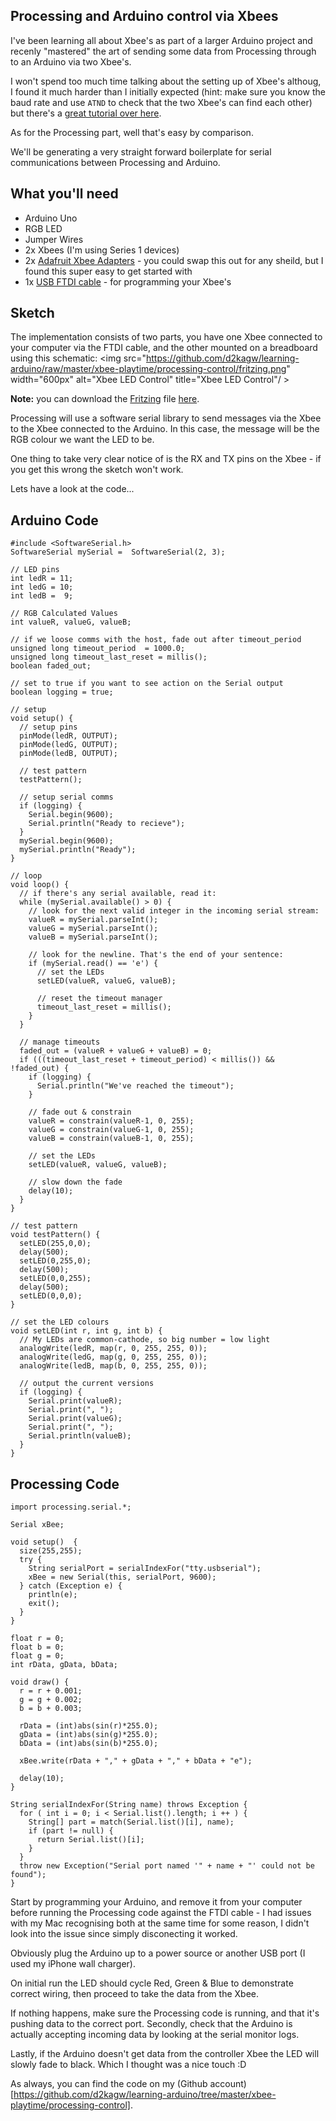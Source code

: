 ## Processing and Arduino control via Xbees

I've been learning all about Xbee's as part of a larger Arduino project and recenly "mastered" the art of sending some data from Processing through to an Arduino via two Xbee's.

I won't spend too much time talking about the setting up of Xbee's althoug, I found it much harder than I initially expected (hint: make sure you know the baud rate and use `ATND` to check that the two Xbee's can find each other) but there's a [great tutorial over here](http://www.hughesy.net/wp/arduino/new-easier-xbee-for-mac-lion-os-x-10-7-with-arduino/).

As for the Processing part, well that's easy by comparison.

We'll be generating a very straight forward boilerplate for serial communications between Processing and Arduino.

## What you'll need

* Arduino Uno
* RGB LED
* Jumper Wires
* 2x Xbees (I'm using Series 1 devices)
* 2x [Adafruit Xbee Adapters](http://www.adafruit.com/products/126) - you could swap this out for any sheild, but I found this super easy to get started with
* 1x [USB FTDI cable](http://www.adafruit.com/products/70) - for programming your Xbee's

## Sketch

The implementation consists of two parts, you have one Xbee connected to your computer via the FTDI cable, and the other mounted on a breadboard using this schematic:
<img src="https://github.com/d2kagw/learning-arduino/raw/master/xbee-playtime/processing-control/fritzing.png" width="600px" alt="Xbee LED Control" title="Xbee LED Control"/ >

**Note:** you can download the [Fritzing](http://fritzing.org/) file [here](https://github.com/d2kagw/learning-arduino/raw/master/xbee-playtime/processing-control/processing-control.fzz).

Processing will use a software serial library to send messages via the Xbee to the Xbee connected to the Arduino. In this case, the message will be the RGB colour we want the LED to be.

One thing to take very clear notice of is the RX and TX pins on the Xbee - if you get this wrong the sketch won't work.

Lets have a look at the code...

## Arduino Code

    #include <SoftwareSerial.h>
    SoftwareSerial mySerial =  SoftwareSerial(2, 3);

    // LED pins
    int ledR = 11;
    int ledG = 10;
    int ledB =  9;

    // RGB Calculated Values
    int valueR, valueG, valueB;

    // if we loose comms with the host, fade out after timeout_period
    unsigned long timeout_period  = 1000.0;
    unsigned long timeout_last_reset = millis();
    boolean faded_out;

    // set to true if you want to see action on the Serial output
    boolean logging = true;

    // setup
    void setup() {
      // setup pins
      pinMode(ledR, OUTPUT);
      pinMode(ledG, OUTPUT);
      pinMode(ledB, OUTPUT);
      
      // test pattern
      testPattern();
      
      // setup serial comms
      if (logging) {
        Serial.begin(9600);
        Serial.println("Ready to recieve");
      }
      mySerial.begin(9600);
      mySerial.println("Ready");
    }

    // loop
    void loop() {
      // if there's any serial available, read it:
      while (mySerial.available() > 0) {
        // look for the next valid integer in the incoming serial stream:
        valueR = mySerial.parseInt();
        valueG = mySerial.parseInt();
        valueB = mySerial.parseInt();
        
        // look for the newline. That's the end of your sentence:
        if (mySerial.read() == 'e') {
          // set the LEDs
          setLED(valueR, valueG, valueB);
          
          // reset the timeout manager
          timeout_last_reset = millis();
        }
      }
      
      // manage timeouts
      faded_out = (valueR + valueG + valueB) = 0;
      if (((timeout_last_reset + timeout_period) < millis()) && !faded_out) {
        if (logging) {
          Serial.println("We've reached the timeout");
        }
        
        // fade out & constrain
        valueR = constrain(valueR-1, 0, 255);
        valueG = constrain(valueG-1, 0, 255);
        valueB = constrain(valueB-1, 0, 255);
        
        // set the LEDs
        setLED(valueR, valueG, valueB);
        
        // slow down the fade
        delay(10);
      }
    }

    // test pattern
    void testPattern() {
      setLED(255,0,0);
      delay(500);
      setLED(0,255,0);
      delay(500);
      setLED(0,0,255);
      delay(500);
      setLED(0,0,0);
    }

    // set the LED colours
    void setLED(int r, int g, int b) {
      // My LEDs are common-cathode, so big number = low light
      analogWrite(ledR, map(r, 0, 255, 255, 0));
      analogWrite(ledG, map(g, 0, 255, 255, 0));
      analogWrite(ledB, map(b, 0, 255, 255, 0));
      
      // output the current versions
      if (logging) {
        Serial.print(valueR);
        Serial.print(", ");
        Serial.print(valueG);
        Serial.print(", ");
        Serial.println(valueB);
      }
    }

## Processing Code

    import processing.serial.*;

    Serial xBee;

    void setup()  {
      size(255,255);
      try {
        String serialPort = serialIndexFor("tty.usbserial");
        xBee = new Serial(this, serialPort, 9600);
      } catch (Exception e) {
        println(e);
        exit();
      }
    }

    float r = 0;
    float b = 0;
    float g = 0;
    int rData, gData, bData;

    void draw() {
      r = r + 0.001;
      g = g + 0.002;
      b = b + 0.003;
      
      rData = (int)abs(sin(r)*255.0);
      gData = (int)abs(sin(g)*255.0);
      bData = (int)abs(sin(b)*255.0);
      
      xBee.write(rData + "," + gData + "," + bData + "e");
      
      delay(10);
    }

    String serialIndexFor(String name) throws Exception {
      for ( int i = 0; i < Serial.list().length; i ++ ) {
        String[] part = match(Serial.list()[i], name);
        if (part != null) {
          return Serial.list()[i];
        }
      }
      throw new Exception("Serial port named '" + name + "' could not be found");
    }

Start by programming your Arduino, and remove it from your computer before running the Processing code against the FTDI cable - I had issues with my Mac recognising both at the same time for some reason, I didn't look into the issue since simply disconecting it worked.

Obviously plug the Arduino up to a power source or another USB port (I used my iPhone wall charger).

On initial run the LED should cycle Red, Green & Blue to demonstrate correct wiring, then proceed to take the data from the Xbee.

If nothing happens, make sure the Processing code is running, and that it's pushing data to the correct port. Secondly, check that the Arduino is actually accepting incoming data by looking at the serial monitor logs.

Lastly, if the Arduino doesn't get data from the controller Xbee the LED will slowly fade to black. Which I thought was a nice touch :D

As always, you can find the code on my (Github account)[https://github.com/d2kagw/learning-arduino/tree/master/xbee-playtime/processing-control].
